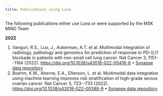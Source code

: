```yaml
---
title: Publications using Luna
---
```


The following publications either use Luna or were supported by the MSK
MIND Team

**2022**

1.  Vanguri, R.S., Luo, J., Aukerman, A.T. et al. Multimodal integration
    of radiology, pathology and genomics for prediction of response to
    PD-(L)1 blockade in patients with non-small cell lung cancer. Nat
    Cancer 3, 1151--1164 (2022).
    <https://doi.org/10.1038/s43018-022-00416-8> • [Synapse data
    repository](https://www.synapse.org/#!Synapse:syn26642505/wiki/615361)
2.  Boehm, K.M., Aherne, E.A., Ellenson, L. et al. Multimodal data
    integration using machine learning improves risk stratification of
    high-grade serous ovarian cancer. Nat Cancer 3, 723--733 (2022).
    <https://doi.org/10.1038/s43018-022-00388-9> • [Synapse data
    repository](https://www.synapse.org/#!Synapse:syn25946117/wiki/611576)
